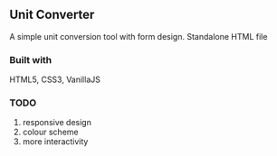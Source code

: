 ## Unit Converter

A simple unit conversion tool with form design. Standalone HTML file

### Built with

HTML5, CSS3, VanillaJS

### TODO

1. responsive design
2. colour scheme
3. more interactivity
